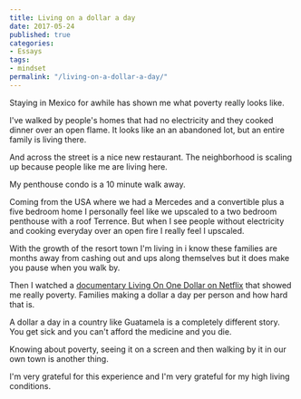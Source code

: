```yaml
---
title: Living on a dollar a day
date: 2017-05-24
published: true
categories:
- Essays
tags:
- mindset
permalink: "/living-on-a-dollar-a-day/"
---
```

Staying in Mexico for awhile has shown me what poverty really looks like.

I've walked by people's homes that had no electricity and they cooked dinner over an open flame. It looks like an an abandoned lot, but an entire family is living there.

And across the street is a nice new restaurant. The neighborhood is scaling up because people like me are living here.

My penthouse condo is a 10 minute walk away.

Coming from the USA where we had a Mercedes and a convertible plus a five bedroom home I personally feel like we upscaled to a two bedroom penthouse with a roof Terrence. But when I see people without electricity and cooking everyday over an open fire I really feel I upscaled.

With the growth of the resort town I'm living in i know these families are months away from cashing out and ups along themselves but it does make you pause when you walk by.

Then I watched a [documentary Living On One Dollar on Netflix](https://www.netflix.com/title/80026944) that showed me really poverty. Families making a dollar a day per person and how hard that is.

A dollar a day in a country like Guatamela is a completely different story. You get sick and you can't afford the medicine and you die.

Knowing about poverty, seeing it on a screen and then walking by it in our own town is another thing.

I'm very grateful for this experience and I'm very grateful for my high living conditions.